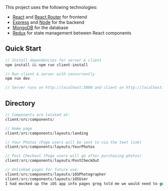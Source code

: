 This project uses the following technologies:

- [React](https://reactjs.org) and [React Router](https://reacttraining.com/react-router/) for frontend
- [Express](http://expressjs.com/) and [Node](https://nodejs.org/en/) for the backend
- [MongoDB](https://www.mongodb.com/) for the database
- [Redux](https://redux.js.org/basics/usagewithreact) for state management between React components


## Quick Start

```javascript
// Install dependencies for server & client
npm install && npm run client-install

// Run client & server with concurrently
npm run dev

// Server runs on http://localhost:5000 and client on http://localhost:3000
```

## Directory

```javascript
// Components are located at:
client/src/components/

// Home page
client/src/components/layouts/landing

// Your Photos (Page users will be sent to via the text link)
client/src/components/layouts/YourPhotos

// Post Checkout (Page users will go after purchasing photos)
client/src/components/layouts/PostCheckOut

// Unlinked pages for future use:
client/src/components/layouts/iOSPhotographer
client/src/components/layouts/iOSUser
I had mocked up the iOS app info pages greg told me we would need to get launched on the app store.

```
